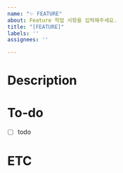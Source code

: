 ```yaml
---
name: "✨ FEATURE"
about: Feature 작업 사항을 입력해주세요.
title: "[FEATURE]"
labels: ''
assignees: ''

---
```


# Description
<!-- 작업 사항에 대해 작성해주세요 -->

# To-do
<!-- 작업 목록에 대해 작성해주세요 -->
- [ ] todo

# ETC
<!-- 기타 전달사항이 있다면 작성해주세요 -->
